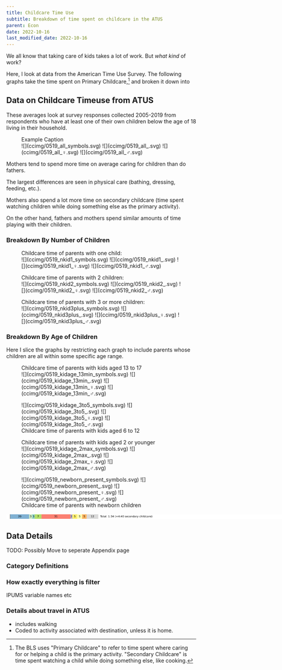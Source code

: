 ```yaml
---
title: Childcare Time Use
subtitle: Breakdown of time spent on childcare in the ATUS
parent: Econ
date: 2022-10-16
last_modified_date: 2022-10-16
---
```


<!--
permalink: /childcare
redirect_from:
  - /econ/childcaretime
  - /econ/childcaretime/
-->

<style>
    main figure {
        background-color: #eee8d5cc;
        border-radius: 0.5rem;
        padding: 0.3rem 0;
        line-height: 1;
        margin: 0.5rem 0rem;
    }
    main figure img {
        max-width: 150%;
    }
    main figcaption {
        margin: 0.2rem;
    }
    main figure p {
        margin: 0;
    }
</style>


We all know that taking care of kids takes a lot of work. But *what kind* of work?

Here, I look at data from the American Time Use Survey.
The following graphs take the time spent on Primary Childcare,[^primaryVsSecondaryChildcare]
and broken it down into 

[^primaryVsSecondaryChildcare]: The BLS uses "Primary Childcare" to refer to time spent where caring for or helping a child is the primary activity. "Secondary Childcare" is time spent watching a child while doing something else, like cooking.

## Data on Childcare Timeuse from ATUS

These averages look at survey responses collected 2005-2019 from respondents who have at least one of their own children below the age of 18 living in their household.


<figure markdown="block">
<figcaption>Example Caption</figcaption>
![](ccimg/0519_all_symbols.svg)
![](ccimg/0519_all_.svg)
![](ccimg/0519_all_♀.svg)
![](ccimg/0519_all_♂.svg)
</figure>


Mothers tend to spend more time on average caring for 
children than do fathers. 

The largest differences are seen in 
physical care (bathing, dressing, feeding, etc.).

Mothers also spend a lot more time on secondary childcare (time spent watching children while doing something else as the primary activity).

On the other hand, fathers and mothers spend similar amounts of time playing with their children.



### Breakdown By Number of Children

<figure markdown="block">
<figcaption>Childcare time of parents with one child:</figcaption>
![](ccimg/0519_nkid1_symbols.svg)
![](ccimg/0519_nkid1_.svg)
![](ccimg/0519_nkid1_♀.svg)
![](ccimg/0519_nkid1_♂.svg)
</figure>

<figure markdown="block">
<figcaption>Childcare time of parents with 2 children:</figcaption>
![](ccimg/0519_nkid2_symbols.svg)
![](ccimg/0519_nkid2_.svg)
![](ccimg/0519_nkid2_♀.svg)
![](ccimg/0519_nkid2_♂.svg)
</figure>

<figure markdown="block">
<figcaption>Childcare time of parents with 3 or more children:</figcaption>
![](ccimg/0519_nkid3plus_symbols.svg)
![](ccimg/0519_nkid3plus_.svg)
![](ccimg/0519_nkid3plus_♀.svg)
![](ccimg/0519_nkid3plus_♂.svg)
</figure>





### Breakdown By Age of Children

Here I slice the graphs by restricting each graph to include parents whose children are all within some specific age range.

<figure markdown="block">
<figcaption>Childcare time of parents with kids aged 13 to 17</figcaption>
![](ccimg/0519_kidage_13min_symbols.svg)
![](ccimg/0519_kidage_13min_.svg)
![](ccimg/0519_kidage_13min_♀.svg)
![](ccimg/0519_kidage_13min_♂.svg)
</figure>


<figure markdown="block">
![](ccimg/0519_kidage_3to5_symbols.svg)
![](ccimg/0519_kidage_3to5_.svg)
![](ccimg/0519_kidage_3to5_♀.svg)
![](ccimg/0519_kidage_3to5_♂.svg)
<figcaption>Childcare time of parents with kids aged 6 to 12</figcaption>
</figure>


<figure markdown="block">
<figcaption>Childcare time of parents with kids aged 2 or younger</figcaption>
![](ccimg/0519_kidage_2max_symbols.svg)
![](ccimg/0519_kidage_2max_.svg)
![](ccimg/0519_kidage_2max_♀.svg)
![](ccimg/0519_kidage_2max_♂.svg)
</figure>


<figure markdown="block">
![](ccimg/0519_newborn_present_symbols.svg)
![](ccimg/0519_newborn_present_.svg)
![](ccimg/0519_newborn_present_♀.svg)
![](ccimg/0519_newborn_present_♂.svg)
<figcaption>Childcare time of parents with newborn children</figcaption>
</figure>




<div markdown="block" style="width:150%">

![](ccimg/0519_all_.svg)

</div>

## Data Details

TODO: Possibly Move to seperate Appendix page

### Category Definitions

### How exactly everything is filter

IPUMS variable names etc

### Details about travel in ATUS

- includes walking
- Coded to activity associated with destination, unless it is home.

<!--All time with child present? Extra time from cooking when you have kids? Rugrats paper travel time?-->


<!--
redirect_from:
  - /numbers/energy
  - /nature/energy
-->









